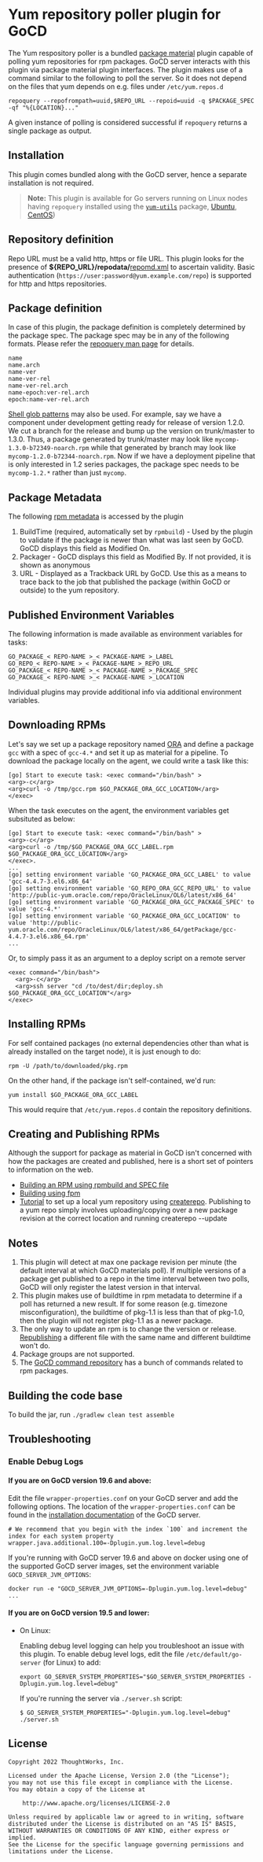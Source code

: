 # Yum repository poller plugin for GoCD

The Yum respository poller is a bundled [package material](https://docs.gocd.org/current/extension_points/package_repository_extension.html) plugin capable of polling yum repositories for rpm packages. GoCD server interacts with this plugin via package material plugin interfaces. The plugin makes use of a command similar to the following to poll the server. So it does not depend on the files that yum depends on e.g. files under `/etc/yum.repos.d`

```
repoquery --repofrompath=uuid,$REPO_URL --repoid=uuid -q $PACKAGE_SPEC -qf "%{LOCATION}..."
```

A given instance of polling is considered successful if `repoquery` returns a single package as output.

## Installation

This plugin comes bundled along with the GoCD server, hence a separate installation is not required.

> **Note:** This plugin is available for Go servers running on Linux nodes having `repoquery` installed using the  [`yum-utils`](http://linux.die.net/man/1/yum-utils) package, [Ubuntu](http://manpages.ubuntu.com/manpages/latest/man1/yum-utils.1.html), [CentOS](http://rpmfind.net/linux/rpm2html/search.php?query=yum-utils&system=centos))

## Repository definition

Repo URL must be a valid http, https or file URL. This plugin looks for the presence of **${REPO_URL}/repodata/**[repomd.xml](http://createrepo.baseurl.org/wiki) to ascertain validity. Basic authentication (`https://user:password@yum.example.com/repo`) is supported for http and https repositories.

## Package definition

In case of this plugin, the package definition is completely determined by the package spec. The package spec may be in any of the following formats. Please refer the [repoquery man page](https://linux.die.net/man/1/repoquery) for details.

```
name
name.arch
name-ver
name-ver-rel
name-ver-rel.arch
name-epoch:ver-rel.arch
epoch:name-ver-rel.arch
```

[Shell glob patterns](https://linux.die.net/man/7/glob) may also be used. For example, say we have a component under development getting ready for release of version 1.2.0. We cut a branch for the release and bump up the version on trunk/master to 1.3.0. Thus, a package generated by trunk/master may look like `mycomp-1.3.0-b72349-noarch.rpm` while that generated by branch may look like `mycomp-1.2.0-b72344-noarch.rpm`. Now if we have a deployment pipeline that is only interested in 1.2 series packages, the package spec needs to be `mycomp-1.2.*` rather than just `mycomp`.

## Package Metadata

The following [rpm metadata](http://ftp.rpm.org/max-rpm/s1-rpm-inside-tags.html) is accessed by the plugin

1. BuildTime (required, automatically set by `rpmbuild`) - Used by the plugin to validate if the package is newer than what was last seen by GoCD. GoCD displays this field as Modified On.
2. Packager - GoCD displays this field as Modified By. If not provided, it is shown as anonymous
3. URL - Displayed as a Trackback URL by GoCD. Use this as a means to trace back to the job that published the package (within GoCD or outside) to the yum repository.

## Published Environment Variables

The following information is made available as environment variables for tasks:

```
GO_PACKAGE_< REPO-NAME >_< PACKAGE-NAME >_LABEL
GO_REPO_< REPO-NAME >_< PACKAGE-NAME >_REPO_URL
GO_PACKAGE_< REPO-NAME >_< PACKAGE-NAME >_PACKAGE_SPEC
GO_PACKAGE_< REPO-NAME >_< PACKAGE-NAME >_LOCATION
```
Individual plugins may provide additional info via additional environment variables.

## Downloading RPMs

Let's say we set up a package repository named [ORA](http://public-yum.oracle.com/repo/OracleLinux/OL6/latest/x86_64) and define a package `gcc` with a spec of `gcc-4.*` and set it up as material for a pipeline. To download the package locally on the agent, we could write a task like this:

```
[go] Start to execute task: <exec command="/bin/bash" >
<arg>-c</arg>
<arg>curl -o /tmp/gcc.rpm $GO_PACKAGE_ORA_GCC_LOCATION</arg>
</exec>
```
When the task executes on the agent, the environment variables get subsituted as below:

```
[go] Start to execute task: <exec command="/bin/bash" >
<arg>-c</arg>
<arg>curl -o /tmp/$GO_PACKAGE_ORA_GCC_LABEL.rpm $GO_PACKAGE_ORA_GCC_LOCATION</arg>
</exec>.
...
[go] setting environment variable 'GO_PACKAGE_ORA_GCC_LABEL' to value 'gcc-4.4.7-3.el6.x86_64'
[go] setting environment variable 'GO_REPO_ORA_GCC_REPO_URL' to value 'http://public-yum.oracle.com/repo/OracleLinux/OL6/latest/x86_64'
[go] setting environment variable 'GO_PACKAGE_ORA_GCC_PACKAGE_SPEC' to value 'gcc-4.*'
[go] setting environment variable 'GO_PACKAGE_ORA_GCC_LOCATION' to value 'http://public-yum.oracle.com/repo/OracleLinux/OL6/latest/x86_64/getPackage/gcc-4.4.7-3.el6.x86_64.rpm'
...
```

Or, to simply pass it as an argument to a deploy script on a remote server
```
<exec command="/bin/bash">
  <arg>-c</arg>
  <arg>ssh server "cd /to/dest/dir;deploy.sh $GO_PACKAGE_ORA_GCC_LOCATION"</arg>
</exec>
```

## Installing RPMs

For self contained packages (no external dependencies other than what is already installed on the target node), it is just enough to do:

```shell
rpm -U /path/to/downloaded/pkg.rpm
```

On the other hand, if the package isn't self-contained, we'd run:

```shell
yum install $GO_PACKAGE_ORA_GCC_LABEL
```

This would require that `/etc/yum.repos.d` contain the repository definitions.

## Creating and Publishing RPMs

Although the support for package as material in GoCD isn't concerned with how the packages are created and published, here is a short set of pointers to information on the web.
- [Building an RPM using rpmbuild and SPEC file](https://www.ibm.com/developerworks/library/l-rpm1/#first_rpm)
- [Building using fpm](https://en.wikipedia.org/wiki/List_of_software_package_management_systems#Application-level_package_managers)
- [Tutorial](https://www.howtoforge.com/creating_a_local_yum_repository_centos) to set up a local yum repository using [createrepo](https://linux.die.net/man/8/createrepo). Publishing to a yum repo simply involves uploading/copying over a new package revision at the correct location and running createrepo --update

## Notes

1. This plugin will detect at max one package revision per minute (the default interval at which GoCD materials poll). If multiple versions of a package get published to a repo in the time interval between two polls, GoCD will only register the latest version in that interval.
2. This plugin makes use of buildtime in rpm metadata to determine if a poll has returned a new result. If for some reason (e.g. timezone misconfiguration), the buildtime of pkg-1.1 is less than that of pkg-1.0, then the plugin will not register pkg-1.1 as a newer package.
3. The only way to update an rpm is to change the version or release. [Republishing](https://unix.stackexchange.com/questions/71288/does-yum-use-package-buildtime-to-decide-if-a-package-is-newer) a different file with the same name and different buildtime won't do.
4. Package groups are not supported.
5. The [GoCD command repository](https://github.com/gocd/go-command-repo/tree/master/package/rpm) has a bunch of commands related to rpm packages.

## Building the code base

To build the jar, run `./gradlew clean test assemble`

## Troubleshooting

### Enable Debug Logs

#### If you are on GoCD version 19.6 and above:

Edit the file `wrapper-properties.conf` on your GoCD server and add the following options. The location of the `wrapper-properties.conf` can be found in the [installation documentation](https://docs.gocd.org/current/installation/installing_go_server.html) of the GoCD server.

```properties
# We recommend that you begin with the index `100` and increment the index for each system property
wrapper.java.additional.100=-Dplugin.yum.log.level=debug
```

If you're running with GoCD server 19.6 and above on docker using one of the supported GoCD server images, set the environment variable `GOCD_SERVER_JVM_OPTIONS`:

```shell
docker run -e "GOCD_SERVER_JVM_OPTIONS=-Dplugin.yum.log.level=debug" ...
```

#### If you are on GoCD version 19.5 and lower:

* On Linux:

    Enabling debug level logging can help you troubleshoot an issue with this plugin. To enable debug level logs, edit the file `/etc/default/go-server` (for Linux) to add:

    ```shell
    export GO_SERVER_SYSTEM_PROPERTIES="$GO_SERVER_SYSTEM_PROPERTIES -Dplugin.yum.log.level=debug"
    ```

    If you're running the server via `./server.sh` script:

    ```shell
    $ GO_SERVER_SYSTEM_PROPERTIES="-Dplugin.yum.log.level=debug" ./server.sh
    ```

## License

```plain
Copyright 2022 ThoughtWorks, Inc.

Licensed under the Apache License, Version 2.0 (the "License");
you may not use this file except in compliance with the License.
You may obtain a copy of the License at

    http://www.apache.org/licenses/LICENSE-2.0

Unless required by applicable law or agreed to in writing, software
distributed under the License is distributed on an "AS IS" BASIS,
WITHOUT WARRANTIES OR CONDITIONS OF ANY KIND, either express or implied.
See the License for the specific language governing permissions and
limitations under the License.
```
